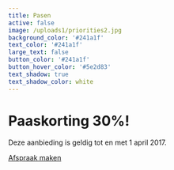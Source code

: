 ```yaml
---
title: Pasen
active: false
image: /uploads1/priorities2.jpg
background_color: '#241a1f'
text_color: '#241a1f'
large_text: false
button_color: '#241a1f'
button_hover_color: '#5e2d83'
text_shadow: true
text_shadow_color: white
---
```


# Paaskorting 30%!

Deze aanbieding is geldig tot en met 1 april 2017.

[Afspraak maken](/contact/)